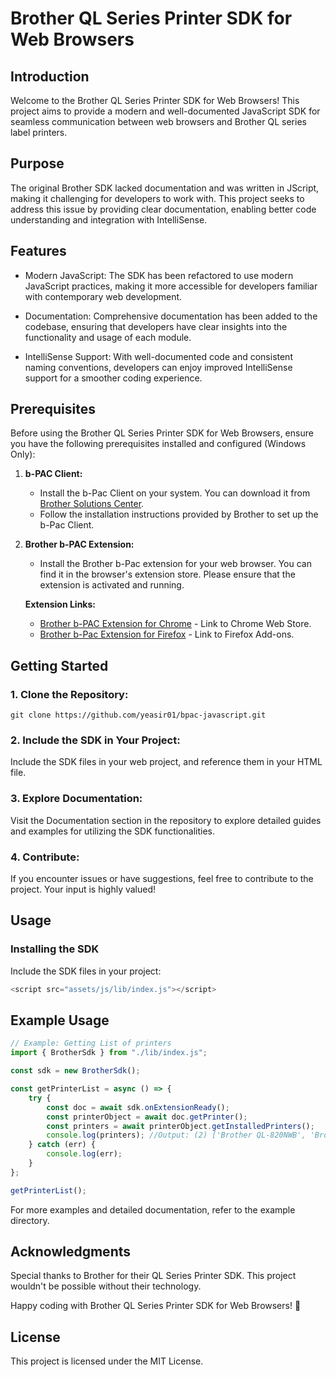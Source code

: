 # Brother QL Series Printer SDK for Web Browsers

## Introduction

Welcome to the Brother QL Series Printer SDK for Web Browsers! This project aims to provide a modern and well-documented JavaScript SDK for seamless communication between web browsers and Brother QL series label printers.

## Purpose

The original Brother SDK lacked documentation and was written in JScript, making it challenging for developers to work with. This project seeks to address this issue by providing clear documentation, enabling better code understanding and integration with IntelliSense.

## Features

-   Modern JavaScript: The SDK has been refactored to use modern JavaScript practices, making it more accessible for developers familiar with contemporary web development.

-   Documentation: Comprehensive documentation has been added to the codebase, ensuring that developers have clear insights into the functionality and usage of each module.

-   IntelliSense Support: With well-documented code and consistent naming conventions, developers can enjoy improved IntelliSense support for a smoother coding experience.

## Prerequisites

Before using the Brother QL Series Printer SDK for Web Browsers, ensure you have the following prerequisites installed and configured (Windows Only):

1. **b-PAC Client:**

    - Install the b-Pac Client on your system. You can download it from [Brother Solutions Center](https://support.brother.com/g/s/es/dev/en/bpac/download/index.html?c=eu_ot&lang=en&navi=offall&comple=on&redirect=on#client).
    - Follow the installation instructions provided by Brother to set up the b-Pac Client.

2. **Brother b-PAC Extension:**

    - Install the Brother b-Pac extension for your web browser. You can find it in the browser's extension store. Please ensure that the extension is activated and running.

    **Extension Links:**

    - [Brother b-PAC Extension for Chrome](https://chromewebstore.google.com/detail/ilpghlfadkjifilabejhhijpfphfcfhb) - Link to Chrome Web Store.
    - [Brother b-Pac Extension for Firefox](https://qflow-badge.azurewebsites.net/badgetemplates/bpac.xpi) - Link to Firefox Add-ons.

## Getting Started

### 1. Clone the Repository:

```
git clone https://github.com/yeasir01/bpac-javascript.git
```

### 2. Include the SDK in Your Project:

Include the SDK files in your web project, and reference them in your HTML file.

### 3. Explore Documentation:

Visit the Documentation section in the repository to explore detailed guides and examples for utilizing the SDK functionalities.

### 4. Contribute:

If you encounter issues or have suggestions, feel free to contribute to the project. Your input is highly valued!

## Usage

### Installing the SDK

Include the SDK files in your project:

```js
<script src="assets/js/lib/index.js"></script>
```

## Example Usage

```javascript
// Example: Getting List of printers
import { BrotherSdk } from "./lib/index.js";

const sdk = new BrotherSdk();

const getPrinterList = async () => {
    try {
        const doc = await sdk.onExtensionReady();
        const printerObject = await doc.getPrinter();
        const printers = await printerObject.getInstalledPrinters();
        console.log(printers); //Output: (2) ['Brother QL-820NWB', 'Brother PT-9800PCN']
    } catch (err) {
        console.log(err);
    }
};

getPrinterList();
```

For more examples and detailed documentation, refer to the example directory.

## Acknowledgments

Special thanks to Brother for their QL Series Printer SDK. This project wouldn't be possible without their technology.

Happy coding with Brother QL Series Printer SDK for Web Browsers! 🚀

## License

This project is licensed under the MIT License.
